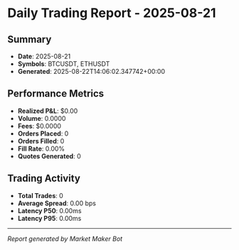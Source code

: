 # Daily Trading Report - 2025-08-21

## Summary
- **Date**: 2025-08-21
- **Symbols**: BTCUSDT, ETHUSDT
- **Generated**: 2025-08-22T14:06:02.347742+00:00

## Performance Metrics
- **Realized P&L**: $0.00
- **Volume**: 0.0000
- **Fees**: $0.0000
- **Orders Placed**: 0
- **Orders Filled**: 0
- **Fill Rate**: 0.00%
- **Quotes Generated**: 0

## Trading Activity
- **Total Trades**: 0
- **Average Spread**: 0.00 bps
- **Latency P50**: 0.00ms
- **Latency P95**: 0.00ms

---
*Report generated by Market Maker Bot*
